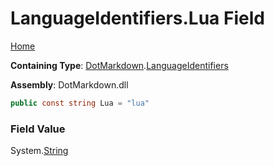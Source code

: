 # LanguageIdentifiers\.Lua Field

[Home](../../../README.md)

**Containing Type**: [DotMarkdown](../../README.md)\.[LanguageIdentifiers](../README.md)

**Assembly**: DotMarkdown\.dll

```csharp
public const string Lua = "lua"
```

### Field Value

System\.[String](https://docs.microsoft.com/en-us/dotnet/api/system.string)